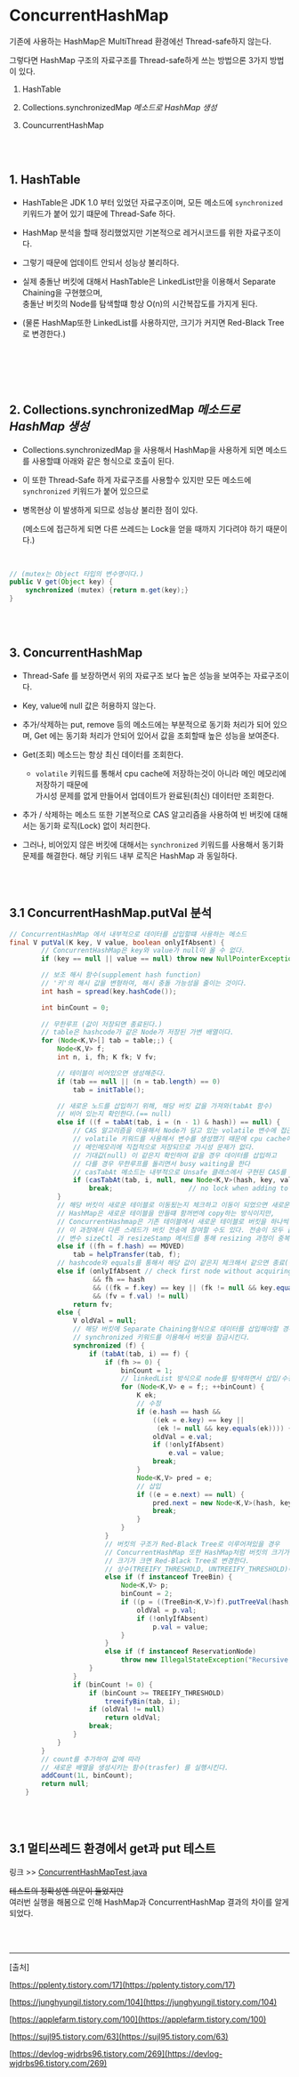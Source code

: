 # ConcurrentHashMap

기존에 사용하는 HashMap은 MultiThread 환경에선 Thread-safe하지 않는다.

그렇다면 HashMap 구조의 자료구조를 Thread-safe하게 쓰는 방법으론 3가지 방법이 있다.

1. HashTable

2. Collections.synchronizedMap *메소드로 HashMap 생성*

3. CouncurrentHashMap


<br><br>

## 1. HashTable

- HashTable은 JDK 1.0 부터 있었던 자료구조이며, 모든 메소드에 `synchronized` 키워드가 붙어 있기 떄문에 Thread-Safe 하다.

- HashMap 분석을 할때 정리했었지만 기본적으로 레거시코드를 위한 자료구조이다. 

- 그렇기 때문에 업데이트 안되서 성능상 불리하다.

- 실제 충돌난 버킷에 대해서 HashTable은 LinkedList만을 이용해서 Separate Chaining을 구현했으며,  
    충돌난 버킷의 Node를 탐색할떄 항상 O(n)의 시간복잡도를 가지게 된다. 

- (물론 HashMap또한 LinkedList를 사용하지만, 크기가 커지면 Red-Black Tree로 변경한다.)

<br><br><br><br>

## 2. Collections.synchronizedMap *메소드로 HashMap 생성*

- Collections.synchronizedMap 을 사용해서 HashMap을 사용하게 되면 메소드를 사용할떄 아래와 같은 형식으로 호출이 된다. 

- 이 또한 Thread-Safe 하게 자료구조를 사용할수 있지만 모든 메소드에 `synchronized` 키워드가 붙어 있으므로 

- 병목현상 이 발생하게 되므로 성능상 불리한 점이 있다.

     (메소드에 접근하게 되면 다른 쓰레드는 Lock을 얻을 때까지 기다려야 하기 때문이다.)

<br>

``` java
// (mutex는 Object 타입의 변수명이다.)
public V get(Object key) {
    synchronized (mutex) {return m.get(key);}
}
```

<br><br>

## 3. ConcurrentHashMap

- Thread-Safe 를 보장하면서 위의 자료구조 보다 높은 성능을 보여주는 자료구조이다.

- Key, value에 null 값은 허용하지 않는다.

- 추가/삭제하는 put, remove 등의 메소드에는 부분적으로 동기화 처리가 되어 있으며, Get 에는 동기화 처리가 안되어 있어서 값을 조회할때 높은 성능을 보여준다.

- Get(조회) 메소드는 항상 최신 데이터를 조회한다.
    - `volatile` 키워드를 통해서 cpu cache에 저장하는것이 아니라 메인 메모리에 저장하기 때문에  
        가시성 문제를 없게 만들어서 업데이트가 완료된(최신) 데이터만 조회한다.
    
- 추가 / 삭제하는 메소드 또한 기본적으로 CAS 알고리즘을 사용하여 빈 버킷에 대해서는 동기화 로직(Lock) 없이 처리한다.

- 그러나, 비어있지 않은 버킷에 대해서는 `synchronized` 키워드를 사용해서 동기화 문제를 해결한다. 해당 키워드 내부 로직은 HashMap 과 동일하다.

<br><br>

## 3.1 ConcurrentHashMap.putVal 분석

```java
// ConcurrentHashMap 에서 내부적으로 데이터를 삽입할떄 사용하는 메소드
final V putVal(K key, V value, boolean onlyIfAbsent) {
        // ConcurrentHashMap은 key와 value가 null이 올 수 없다.
        if (key == null || value == null) throw new NullPointerException();

        // 보조 해시 함수(supplement hash function)
        // '키'의 해시 값을 변형하여, 해시 충돌 가능성을 줄이는 것이다.
        int hash = spread(key.hashCode());

        int binCount = 0;
				
        // 무한루프 (값이 저장되면 종료된다.)
        // table은 hashcode가 같은 Node가 저장된 가변 배열이다.
        for (Node<K,V>[] tab = table;;) {
            Node<K,V> f;
            int n, i, fh; K fk; V fv;

            // 테이블이 비어있으면 생성해준다.
            if (tab == null || (n = tab.length) == 0)
                tab = initTable();

            // 새로운 노드를 삽입하기 위해, 해당 버킷 값을 가져와(tabAt 함수)
            // 비어 있는지 확인한다.(== null)
            else if ((f = tabAt(tab, i = (n - 1) & hash)) == null) {
                // CAS 알고리즘을 이용해서 Node가 담고 있는 volatile 변수에 접근
                // volatile 키워드를 사용해서 변수를 생성했기 때문에 cpu cache에 저장되는것이 아니라
                // 메인메모리에 직접적으로 저장되므로 가시성 문제가 없다.
                // 기대값(null) 이 같은지 확인하여 같을 경우 데이터를 삽입하고 
                // 다를 경우 무한루프를 돌리면서 busy waiting을 한다
                // casTabAt 메소드는 내부적으로 Unsafe 클래스에서 구현된 CAS를 사용하고 있다. (java 11)
                if (casTabAt(tab, i, null, new Node<K,V>(hash, key, value)))
                    break;                   // no lock when adding to empty bin
            }
            // 해당 버킷이 새로운 테이블로 이동됬는지 체크하고 이동이 되었으면 새로운 테이블 주소를 반환해 준다.
            // HashMap은 새로운 테이블을 만들떄 함꺼번에 copy하는 방식이지만,
            // ConcurrentHashmap은 기존 테이블에서 새로운 테이블로 버킷을 하나씩 전송(transfer) 한다
            // 이 과정에서 다른 스레드가 버킷 전송에 참여할 수도 있다. 전송이 모두 끝나면 크기가 2배인 nextTable 이 새로운 배열이 된다.
            // 변수 sizeCtl 과 resizeStamp 메서드를 통해 resizing 과정이 중복으로 일어나지 않도록 방지한다.
            else if ((fh = f.hash) == MOVED)
                tab = helpTransfer(tab, f);
            // hashcode와 equals를 통해서 해당 값이 같은지 체크해서 같으면 종료(반환)한다.
            else if (onlyIfAbsent // check first node without acquiring lock
                     && fh == hash
                     && ((fk = f.key) == key || (fk != null && key.equals(fk)))
                     && (fv = f.val) != null)
                return fv;
            else {
                V oldVal = null;
                // 해당 버킷에 Separate Chaining형식으로 데이터를 삽입해야할 경우
                // synchronized 키워드를 이용해서 버킷을 잠금시킨다.
                synchronized (f) {
                    if (tabAt(tab, i) == f) {
                        if (fh >= 0) {
                            binCount = 1;
                            // linkedList 방식으로 node를 탐색하면서 삽입/수정을 한다.
                            for (Node<K,V> e = f;; ++binCount) {
                                K ek;
								// 수정
                                if (e.hash == hash &&
                                    ((ek = e.key) == key ||
                                     (ek != null && key.equals(ek)))) {
                                    oldVal = e.val;
                                    if (!onlyIfAbsent)
                                        e.val = value;
                                    break;
                                }
                                Node<K,V> pred = e;
								// 삽입
                                if ((e = e.next) == null) {
                                    pred.next = new Node<K,V>(hash, key, value);
                                    break;
                                }
                            }
                        }
                        // 버킷의 구조가 Red-Black Tree로 이루어져있을 경우 
                        // ConcurrentHashMap 또한 HashMap처럼 버킷의 크기가 작을 경우 LinkedList 구조로 만들다가
                        // 크기가 크면 Red-Black Tree로 변경한다. 
                        // 상수(TREEIFY_THRESHOLD, UNTREEIFY_THRESHOLD)에 따라 구조가 변경된다.
                        else if (f instanceof TreeBin) {
                            Node<K,V> p;
                            binCount = 2;
                            if ((p = ((TreeBin<K,V>)f).putTreeVal(hash, key,value)) != null) {
                                oldVal = p.val;
                                if (!onlyIfAbsent)
                                    p.val = value;
                            }
                        }
                        else if (f instanceof ReservationNode)
                            throw new IllegalStateException("Recursive update");
                    }
                }
                if (binCount != 0) {
                    if (binCount >= TREEIFY_THRESHOLD)
                        treeifyBin(tab, i);
                    if (oldVal != null)
                        return oldVal;
                    break;
                }
            }
        }
        // count를 추가하여 값에 따라 
        // 새로운 배열을 생성시키는 함수(trasfer) 를 실행시킨다.
        addCount(1L, binCount);
        return null;
    }
```

<br><br>

## 3.1 멀티쓰레드 환경에서 get과 put 테스트 
링크 >> [ConcurrentHashMapTest.java](https://github.com/ryunian/Study/blob/624fc19ec17b8b3da67f95f366f9a160c24c6985/Code/ConcurrentHashMap/ConcurrentHashMapTest.java)

~~테스트의 정확성엔 의문이 들었지만~~  
여러번 실행을 해봄으로 인해 HashMap과 ConcurrentHashMap 결과의 차이를 알게 되었다.

<br><br>
<hr>

[출처]

[https://pplenty.tistory.com/17](https://pplenty.tistory.com/17)

[https://junghyungil.tistory.com/104](https://junghyungil.tistory.com/104)

[https://applefarm.tistory.com/100](https://applefarm.tistory.com/100)

[https://sujl95.tistory.com/63](https://sujl95.tistory.com/63)

[https://devlog-wjdrbs96.tistory.com/269](https://devlog-wjdrbs96.tistory.com/269)